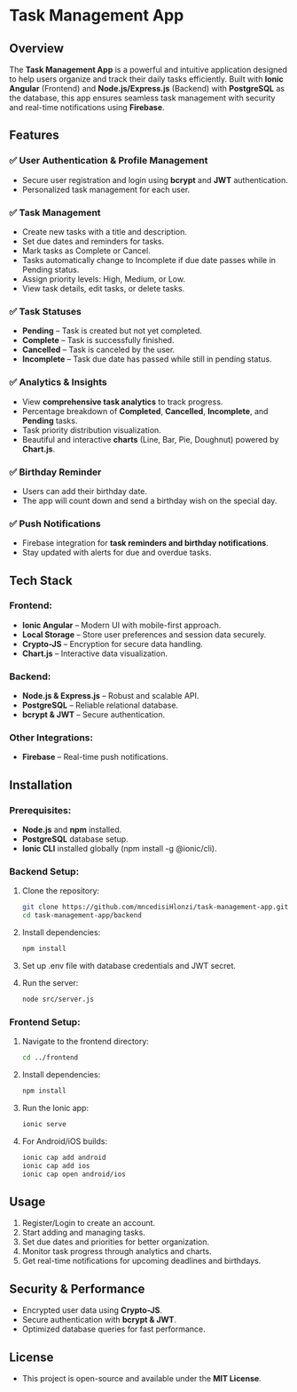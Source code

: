 # Task Management App

## Overview

The **Task Management App** is a powerful and intuitive application designed to help users organize and track their daily tasks efficiently. Built with **Ionic Angular** (Frontend) and **Node.js/Express.js** (Backend) with **PostgreSQL** as the database, this app ensures seamless task management with security and real-time notifications using **Firebase**.

## Features

### ✅ User Authentication & Profile Management
- Secure user registration and login using **bcrypt** and **JWT** authentication.
- Personalized task management for each user.

### ✅ Task Management
- Create new tasks with a title and description.
- Set due dates and reminders for tasks.
- Mark tasks as Complete or Cancel.
- Tasks automatically change to Incomplete if due date passes while in Pending status.
- Assign priority levels: High, Medium, or Low.
- View task details, edit tasks, or delete tasks.

### ✅ Task Statuses
- **Pending** – Task is created but not yet completed.
- **Complete** – Task is successfully finished.
- **Cancelled** – Task is canceled by the user.
- **Incomplete** – Task due date has passed while still in pending status.

### ✅ Analytics & Insights
- View **comprehensive task analytics** to track progress.
- Percentage breakdown of **Completed**, **Cancelled**, **Incomplete**, and **Pending** tasks.
- Task priority distribution visualization.
- Beautiful and interactive **charts** (Line, Bar, Pie, Doughnut) powered by **Chart.js**.

### ✅ Birthday Reminder
- Users can add their birthday date.
- The app will count down and send a birthday wish on the special day.

### ✅ Push Notifications
- Firebase integration for **task reminders and birthday notifications**.
- Stay updated with alerts for due and overdue tasks.

## Tech Stack

### Frontend:
- **Ionic Angular** – Modern UI with mobile-first approach.
- **Local Storage** – Store user preferences and session data securely.
- **Crypto-JS** – Encryption for secure data handling.
- **Chart.js** – Interactive data visualization.

### Backend:
- **Node.js & Express.js** – Robust and scalable API.
- **PostgreSQL** – Reliable relational database.
- **bcrypt & JWT** – Secure authentication.

### Other Integrations:
- **Firebase** – Real-time push notifications.

## Installation

### Prerequisites:
- **Node.js** and **npm** installed.
- **PostgreSQL** database setup.
- **Ionic CLI** installed globally (npm install -g @ionic/cli).

### Backend Setup:
1. Clone the repository:

    ```bash
    git clone https://github.com/mncedisiHlonzi/task-management-app.git
    cd task-management-app/backend
   ```

2. Install dependencies:

    ```bash
    npm install
   ```

3. Set up .env file with database credentials and JWT secret.

4. Run the server:

    ```bash
    node src/server.js
   ```

### Frontend Setup:
1. Navigate to the frontend directory:

    ```bash
    cd ../frontend
   ```

2. Install dependencies:

    ```bash
    npm install
   ```

3. Run the Ionic app:

    ```bash
    ionic serve
   ```

4. For Android/iOS builds:

    ```bash
    ionic cap add android
    ionic cap add ios
    ionic cap open android/ios
    ```

## Usage
1. Register/Login to create an account.
2. Start adding and managing tasks.
3. Set due dates and priorities for better organization.
4. Monitor task progress through analytics and charts.
5. Get real-time notifications for upcoming deadlines and birthdays.

## Security & Performance
- Encrypted user data using **Crypto-JS**.
- Secure authentication with **bcrypt & JWT**.
- Optimized database queries for fast performance.

## License
- This project is open-source and available under the **MIT License**.